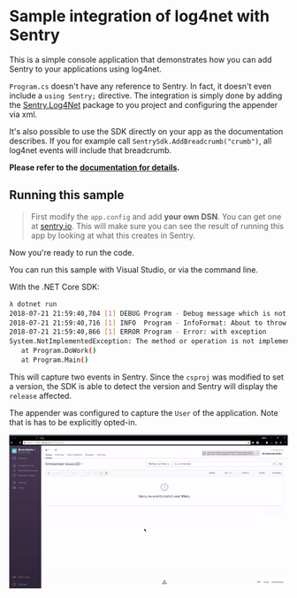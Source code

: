 # Sample integration of log4net with Sentry

This is a simple console application that demonstrates how you can add Sentry to your applications using log4net.

`Program.cs` doesn't have any reference to Sentry. In fact, it doesn't even include a `using Sentry;` directive.
The integration is simply done by adding the [Sentry.Log4Net](https://www.nuget.org/packages/Sentry.Log4Net) package to you project and configuring the appender via xml.

It's also possible to use the SDK directly on your app as the documentation describes.
If you for example call `SentrySdk.AddBreadcrumb("crumb")`, all log4net events will include that breadcrumb.

**Please refer to the [documentation for details](https://getsentry.github.io/sentry-dotnet/).**

## Running this sample

> First modify the `app.config` and add **your own DSN**. You can get one at   [sentry.io](sentry.io). This will make sure you can see the result of running this app by looking at what this creates in Sentry.

Now you're ready to run the code.

You can run this sample with Visual Studio, or via the command line.

With the .NET Core SDK:

```sh
λ dotnet run
2018-07-21 21:59:40,704 [1] DEBUG Program - Debug message which is not sent.
2018-07-21 21:59:40,716 [1] INFO  Program - InfoFormat: About to throw NotImplementedException type of exception.
2018-07-21 21:59:40,866 [1] ERROR Program - Error: with exception
System.NotImplementedException: The method or operation is not implemented.
   at Program.DoWork()
   at Program.Main()
```

This will capture two events in Sentry. Since the `csproj` was modified to set a version, the SDK is able to detect the version and Sentry will display the `release` affected.

The appender was configured to capture the `User` of the application. Note that is has to be explicitly opted-in.

![Sample event in Sentry](.assets/log4net-sample.gif)

